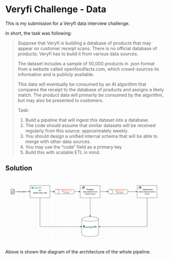 # Veryfi Challenge - Data

This is my submission for a Veryfi data interview challenge. 

In short, the task was following:

> Suppose that Veryfi is building a database of products that may appear on customer receipt
scans. There is no official database of products; Veryfi has to build it from various data sources.
> 
> The dataset includes a sample of 50,000 products in .json format from a website called
openfoodfacts.com, which crowd-sources its information and is publicly available.
> 
> This data will eventually be consumed by an AI algorithm that compares the receipt to the
database of products and assigns a likely match. The product data will primarily be consumed by
the algorithm, but may also be presented to customers.
> 
> Task:
> 1. Build a pipeline that will ingest this dataset into a database.
>   1. The code should assume that similar datasets will be received regularly from this
source; approximately weekly
>   2. You should design a unified internal schema that will be able to merge with other
data sources.
>   3. You may use the “code” field as a primary key
> 2. Build this with scalable ETL in mind.



## Solution

![Architecture diagram](/images/diagram.png)

Above is shown the diagram of the architecture of the whole pipeline.